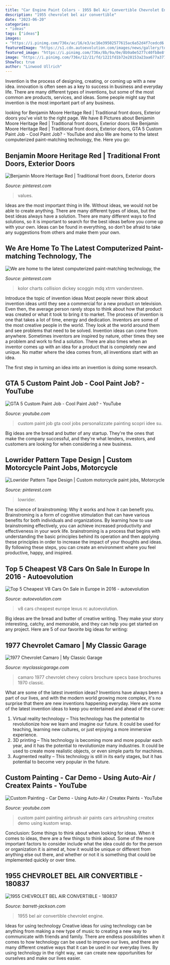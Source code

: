 ```yaml
---
title: "Car Engine Paint Colors - 1955 Bel Air Convertible Chevrolet Engine"
description: "1955 chevrolet bel air convertible"
date: "2023-06-20"
categories:
- "ideas"
tags: ["ideas"]
images:
- "https://i.pinimg.com/736x/ac/16/e3/ac16e39502577615ac6a52d4f7cedcd6.jpg"
featuredImage: "https://s1.cdn.autoevolution.com/images/news/gallery/top-5-cheapest-v8-cars-on-sale-in-europe-in-2016_42.jpeg"
featured_image: "https://i.pinimg.com/736x/8b/9a/0e/8b9a0e5277c40fb8e8f576e35c0b6347.jpg"
image: "https://i.pinimg.com/736x/12/21/fd/1221fd1b72e28153a23aa677a3772178.jpg"
ShowToc: true
author: "Linwood Ullrich"
---
```



Invention is the process of designing, creating, or coming up with a new idea. innovation is often seen as a key to success in business and everyday life. There are many different types of inventions, but some of the most common are products, services, and ideas. Some people might say that invention is the most important part of any business.

	

		
looking for Benjamin Moore Heritage Red | Traditional front doors, Exterior doors you've visit to the right page. We have 8 Pictures about Benjamin Moore Heritage Red | Traditional front doors, Exterior doors like Benjamin Moore Heritage Red | Traditional front doors, Exterior doors, GTA 5 Custom Paint Job - Cool Paint Job? - YouTube and also We are home to the latest computerized paint-matching technology, the. Here you go:
		
    
## Benjamin Moore Heritage Red | Traditional Front Doors, Exterior Doors

<img loading=lazy src="https://i.pinimg.com/736x/8b/9a/0e/8b9a0e5277c40fb8e8f576e35c0b6347.jpg" onerror="this.onerror=null;this.src='https://tse1.mm.bing.net/th?id=OIP.X8QasE7jS_eGshynCSB9VQHaKy&amp;pid=15.1';" alt="Benjamin Moore Heritage Red | Traditional front doors, Exterior doors">

_Source: pinterest.com_

>values. 

	

Ideas are the most important thing in life. Without ideas, we would not be able to create anything. There are many different types of ideas, but the best ideas always have a solution. There are many different ways to find solutions, so it is important to search for the best ideas before you come up with your own. Ideas can be found in everything, so don’t be afraid to take any suggestions from others and make them your own.

    
## We Are Home To The Latest Computerized Paint-matching Technology, The

<img loading=lazy src="https://i.pinimg.com/736x/12/21/fd/1221fd1b72e28153a23aa677a3772178.jpg" onerror="this.onerror=null;this.src='https://tse1.mm.bing.net/th?id=OIP.UcyjBrXvngY7rwQiIsQi5QHaE6&amp;pid=15.1';" alt="We are home to the latest computerized paint-matching technology, the">

_Source: pinterest.com_

>kolor charts collision dickey scoggin mdq xtrm vandersteen. 

	

Introduce the topic of invention ideas
Most people never think about invention ideas until they see a commercial for a new product on television. Even then, the average person rarely stops to think about how that product was created or what it took to bring it to market. The process of invention is one that takes a lot of time, energy and dedication. Inventors are some of the most creative people in the world. They look at the world around them and see problems that need to be solved.
Invention ideas can come from anywhere. Sometimes inventors are inspired by nature, other times they see a problem and work to find a solution. There are also times when an inventor comes up with an idea for a product that is completely new and unique. No matter where the idea comes from, all inventions start with an idea.

The first step in turning an idea into an invention is doing some research.

    
## GTA 5 Custom Paint Job - Cool Paint Job? - YouTube

<img loading=lazy src="http://i1.ytimg.com/vi/2VbpGHAfscI/maxresdefault.jpg" onerror="this.onerror=null;this.src='https://tse1.mm.bing.net/th?id=OIP.vmnOkCkdw_o0EAytX4Nv7QHaEK&amp;pid=15.1';" alt="GTA 5 Custom Paint Job - Cool Paint Job? - YouTube">

_Source: youtube.com_

>custom paint job gta cool jobs personalizzate painting scopri idee su. 

	

Big ideas are the bread and butter of any startup. They're the ones that make the company successful, and they're what lenders, investors, and customers are looking for when considering a new business.

    
## Lowrider Pattern Tape Design | Custom Motorcycle Paint Jobs, Motorcycle

<img loading=lazy src="https://i.pinimg.com/736x/ac/16/e3/ac16e39502577615ac6a52d4f7cedcd6.jpg" onerror="this.onerror=null;this.src='https://tse2.mm.bing.net/th?id=OIP.eNDsjUeABhMpOkaW4vcI7gHaJ4&amp;pid=15.1';" alt="Lowrider Pattern Tape Design | Custom motorcycle paint jobs, Motorcycle">

_Source: pinterest.com_

>lowrider. 

	

The science of brainstroming: Why it works and how it can benefit you.
Brainstroming is a form of cognitive stimulation that can have various benefits for both individuals and organizations. By learning how to use brainstroming effectively, you can achieve increased productivity and effectiveness in your work life. brainstroming is a process that begins with understanding the basic principles behind its operation and then applying these principles in order to increase the impact of your thoughts and ideas. By following these steps, you can create an environment where you feel productive, happy, and inspired.

    
## Top 5 Cheapest V8 Cars On Sale In Europe In 2016 - Autoevolution

<img loading=lazy src="https://s1.cdn.autoevolution.com/images/news/gallery/top-5-cheapest-v8-cars-on-sale-in-europe-in-2016_42.jpeg" onerror="this.onerror=null;this.src='https://tse2.mm.bing.net/th?id=OIP.shswTsueBKCfXZ3WHIOX_AHaFj&amp;pid=15.1';" alt="Top 5 Cheapest V8 Cars On Sale in Europe in 2016 - autoevolution">

_Source: autoevolution.com_

>v8 cars cheapest europe lexus rc autoevolution. 

	

Big ideas are the bread and butter of creative writing. They make your story interesting, catchy, and memorable, and they can help you get started on any project. Here are 5 of our favorite big ideas for writing:

    
## 1977 Chevrolet Camaro | My Classic Garage

<img loading=lazy src="https://ccco.s3.amazonaws.com/kb_photos/12/116_3_low_res.jpeg" onerror="this.onerror=null;this.src='https://tse3.mm.bing.net/th?id=OIP.URraGrsIXfRML3X_cxZfdQHaEy&amp;pid=15.1';" alt="1977 Chevrolet Camaro | My Classic Garage">

_Source: myclassicgarage.com_

>camaro 1977 chevrolet chevy colors brochure specs base brochures 1970 classic. 

	

What are some of the latest invention ideas?
Inventions have always been a part of our lives, and with the modern world growing more complex, it's no surprise that there are new inventions happening everyday. Here are some of the latest invention ideas to keep you entertained and ahead of the curve: 
1. Virtual reality technology – This technology has the potential to revolutionize how we learn and imagine our future. It could be used for teaching, learning new cultures, or just enjoying a more immersive experience. 
2. 3D printing – This technology is becoming more and more popular each year, and it has the potential to revolutionize many industries. It could be used to create more realistic objects, or even simple parts for machines. 
3. Augmented reality – This technology is still in its early stages, but it has potential to become very popular in the future.

    
## Custom Painting - Car Demo - Using Auto-Air / Createx Paints - YouTube

<img loading=lazy src="http://i.ytimg.com/vi/L1j4M6cm9xo/hqdefault.jpg" onerror="this.onerror=null;this.src='https://tse1.mm.bing.net/th?id=OIP.LsAhTlt2TnOiHuGdZWmYEAHaFj&amp;pid=15.1';" alt="Custom Painting - Car Demo - Using Auto-Air / Createx Paints - YouTube">

_Source: youtube.com_

>custom paint painting airbrush air paints cars airbrushing createx demo using kustom wrap. 

	

Conclusion: Some things to think about when looking for ideas.
When it comes to ideas, there are a few things to think about. Some of the more important factors to consider include what the idea could do for the person or organization it is aimed at, how it would be unique or different from anything else out there, and whether or not it is something that could be implemented quickly or over time.

    
## 1955 CHEVROLET BEL AIR CONVERTIBLE - 180837

<img loading=lazy src="http://cdn.barrett-jackson.com/staging/carlist/items/Fullsize/Cars/180837/180837_Engine_Web.jpg" onerror="this.onerror=null;this.src='https://tse1.mm.bing.net/th?id=OIP.Se7A5BqxZJV72BrYXWdEDgHaE8&amp;pid=15.1';" alt="1955 CHEVROLET BEL AIR CONVERTIBLE - 180837">

_Source: barrett-jackson.com_

>1955 bel air convertible chevrolet engine. 

	

Ideas for using technology
Creative ideas for using technology can be anything from making a new type of music to creating a new way to communicate with friends and family. There are endless possibilities when it comes to how technology can be used to improve our lives, and there are many different creative ways that it can be used in our everyday lives. By using technology in the right way, we can create new opportunities for ourselves and make our lives easier.

